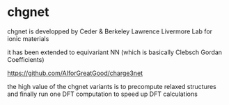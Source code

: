 # chgnet

chgnet is developped by Ceder & Berkeley Lawrence Livermore Lab for ionic materials

it has been extended to equivariant NN (which is basically Clebsch Gordan Coefficients)

https://github.com/AIforGreatGood/charge3net

the high value of the chgnet variants is to precompute relaxed structures and finally run one DFT computation to speed up DFT calculations 
